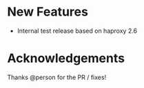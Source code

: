 # New Features
- Internal test release based on haproxy 2.6

# Acknowledgements

Thanks @person for the PR / fixes!
